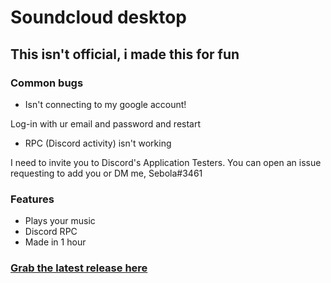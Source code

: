 # Soundcloud desktop

## This isn't official, i made this for fun

### Common bugs

- Isn't connecting to my google account!

Log-in with ur email and password and restart

- RPC (Discord activity) isn't working  

I need to invite you to Discord's Application Testers. You can open an issue requesting to add you or DM me, Sebola#3461

### Features

- Plays your music
- Discord RPC
- Made in 1 hour

### [Grab the latest release here](https://github.com/Sebola3461/soundcloud-desktop/releases/tag/Beta/latest)
